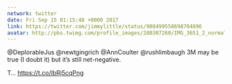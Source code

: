 ```yaml
---
network: twitter
date: Fri Sep 15 01:15:48 +0000 2017
link: https://twitter.com/jimmylittle/status/908499558698704896
avatar: http://pbs.twimg.com/profile_images/280307260/IMG_3651_2_normal.jpg
---
```


@DeplorableJus @newtgingrich @AnnCoulter @rushlimbaugh 3M may be true (I doubt it) but it’s still net-negative. 

T… https://t.co/IbRj5cqPng
